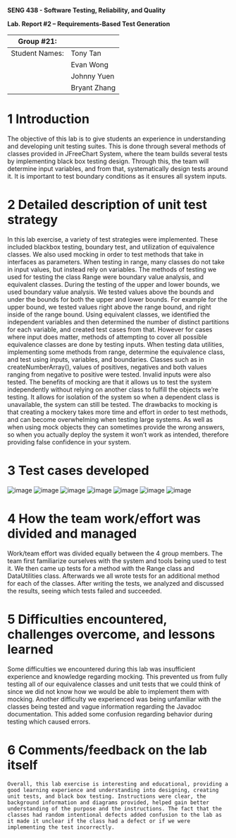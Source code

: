 **SENG 438 - Software Testing, Reliability, and Quality**

**Lab. Report \#2 – Requirements-Based Test Generation**

| Group \#21:      |     |
| -------------- | --- |
| Student Names: | Tony Tan |
|                | Evan Wong |
|                | Johnny Yuen |
|                | Bryant Zhang |

# 1 Introduction

The objective of this lab is to give students an experience in understanding and developing unit testing suites. This is done through several methods of classes provided in JFreeChart System, where the team builds several tests by implementing black box testing design. Through this, the team will determine input variables, and from that, systematically design tests around it. It is important to test boundary conditions as it ensures all system inputs.

# 2 Detailed description of unit test strategy

In this lab exercise, a variety of test strategies were implemented. These included blackbox testing, boundary test, and utilization of equivalence classes. We also used mocking in order to test methods that take in interfaces as parameters. When testing in range, many classes do not take in input values, but instead rely on variables.
The methods of testing we used for testing the class Range were boundary value analysis, and equivalent classes. During the testing of the upper and lower bounds, we used boundary value analysis. We tested values above the bounds and under the bounds for both the upper and lower bounds. For example for the upper bound, we tested values right above the range bound, and right inside of the range bound. Using equivalent classes, we identified the independent variables and then determined the number of distinct partitions for each variable, and created test cases from that.
However for cases where input does matter, methods of attempting to cover all possible equivalence classes are done by testing inputs. When testing data utilities, implementing some methods from range, determine the equivalence class, and test using inputs, variables, and boundaries. Classes such as in createNumberArray(), values of positives, negatives and both values ranging from negative to positive were tested. Invalid inputs were also tested.
The benefits of mocking are that it allows us to test the system independently without relying on another class to fulfill the objects we’re testing. It allows for isolation of the system so when a dependent class is unavailable, the system can still be tested. The drawbacks to mocking is that creating a mockery takes more time and effort in order to test methods, and can become overwhelming when testing large systems. As well as when using mock objects they can sometimes provide the wrong answers, so when you actually deploy the system it won’t work as intended, therefore providing false confidence in your system.

# 3 Test cases developed

![image](https://user-images.githubusercontent.com/101444825/218222275-02578834-bdad-4b28-ab0c-87bbd8429c47.png)
![image](https://user-images.githubusercontent.com/101444825/218222342-a7c90796-b268-4921-825a-00df6d72f6c1.png)
![image](https://user-images.githubusercontent.com/101444825/218222367-c9c6ff10-1377-484d-a28b-08fc0f75753b.png)
![image](https://user-images.githubusercontent.com/101444825/218222390-41bf82bf-3edc-463f-bffd-fade4e844d82.png)
![image](https://user-images.githubusercontent.com/101444825/218222413-dd0bc0c8-f63e-4515-8ff3-1f810935de2a.png)
![image](https://user-images.githubusercontent.com/101444825/218222427-98d1f930-f25a-4d65-9551-80800a482c5e.png)
![image](https://user-images.githubusercontent.com/101444825/218222439-c0f1d311-fc5c-4b16-99dd-f9ef883697ba.png)


# 4 How the team work/effort was divided and managed

Work/team effort was divided equally between the 4 group members. The team first familiarize ourselves with the system and tools being used to test it. We then came up tests for a method with the Range class and DataUtilities class. Afterwards we all wrote tests for an additional method for each of the classes. After writing the tests, we analyzed and discussed the results, seeing which tests failed and succeeded.
# 5 Difficulties encountered, challenges overcome, and lessons learned

Some difficulties we encountered during this lab was insufficient experience and knowledge regarding mocking. This prevented us from fully testing all of our equivalence classes and unit tests that we could think of since we did not know how we would be able to implement them with mocking. Another difficulty we experienced was being unfamiliar with the classes being tested and vague information regarding the Javadoc documentation. This added some confusion regarding behavior during testing which caused errors.
# 6 Comments/feedback on the lab itself

	Overall, this lab exercise is interesting and educational, providing a good learning experience and understanding into designing, creating unit tests, and black box testing. Instructions were clear, the background information and diagrams provided, helped gain better understanding of the purpose and the instructions. The fact that the classes had random intentional defects added confusion to the lab as it made it unclear if the class had a defect or if we were implementing the test incorrectly. 
